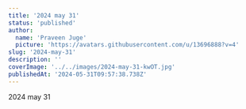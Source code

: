 ```yaml
---
title: '2024 may 31'
status: 'published'
author:
  name: 'Praveen Juge'
  picture: 'https://avatars.githubusercontent.com/u/13696888?v=4'
slug: '2024-may-31'
description: ''
coverImage: '../../images/2024-may-31-kwOT.jpg'
publishedAt: '2024-05-31T09:57:38.738Z'
---
```


2024 may 31